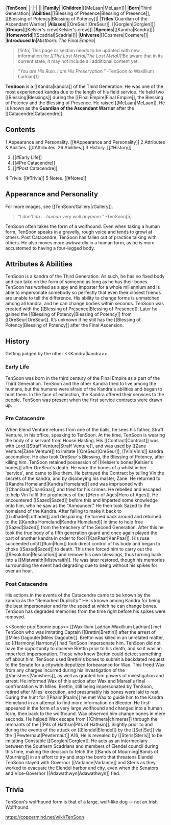 |**TenSoon**|
|-|-|
||
|**Family**|
|**Children**|[[MeLaan\|MeLaan]]|
|**Born**|Third Generation|
|**Abilities**|[[Blessing of Presence\|Blessing of Presence]], [[Blessing of Potency\|Blessing of Potency]]|
|**Titles**|Guardian of the Ascendant Warrior|
|**Aliases**|[[OreSeur\|OreSeur]], [[Gorglen\|Gorglen]]|
|**Groups**|[[Kelsier's crew\|Kelsier's crew]]|
|**Species**|[[Kandra\|Kandra]]|
|**Homeworld**|[[Scadrial\|Scadrial]]|
|**Universe**|[[Cosmere\|Cosmere]]|
|**Introduced In**|*Mistborn: The Final Empire*|

> [!info] This page or section needs to be updated with new information for *[[The Lost Metal\|The Lost Metal]]*!Be aware that in its current state, it may not include all additional content yet.

>“*You are His Ruin. I am His Preservation.*”
\-TenSoon to Waxillium Ladrian[1]


**TenSoon** is a [[Kandra\|kandra]] of the Third Generation. He was one of the most experienced kandra due to the length of his field service. He held two [[Blessing\|Blessings]] during the [[Final Empire\|Final Empire]], the Blessing of Potency and the Blessing of Presence. He raised [[MeLaan\|MeLaan]]. He is known as the **Guardian of the Ascendant Warrior** after the [[Catacendre\|Catacendre]].


## Contents

1 Appearance and Personality. [[#Appearance and Personality]] 
2 Attributes & Abilities. [[#Attributes .26 Abilities]] 
3 History. [[#History]] 

3. [[#Early Life]] 
3. [[#Pre Catacendre]] 
3. [[#Post Catacendre]] 


4 Trivia. [[#Trivia]] 
5 Notes. [[#Notes]] 


## Appearance and Personality
 
For more images, see [[TenSoon/Gallery\|/Gallery]].
>“*I don’t do … human very well anymore.*”
\-TenSoon[5]


TenSoon often takes the form of a wolfhound. Even when taking a human form, TenSoon speaks in a gravelly, rough voice and tends to growl at others. Post Catacendre, TenSoon has fallen out of practice talking with others. He also moves more awkwardly in a human form, as he is more accustomed to having a four-legged body.

## Attributes & Abilities
TenSoon is a kandra of the Third Generation. As such, he has no fixed body and can take on the form of someone as long as he has their bones. TenSoon has worked as a spy and imposter for a whole millennium and is able to impersonate somebody so perfectly that even their closest friends are unable to tell the difference. His ability to change forms is unmatched among all kandra, and he can change bodies within seconds. TenSoon was created with the [[Blessing of Presence\|Blessing of Presence]]. Later he gained the [[Blessing of Potency\|Blessing of Potency]] from [[OreSeur\|OreSeur]]. It’s unknown if he still has the [[Blessing of Potency\|Blessing of Potency]] after the Final Ascension.

## History
  Getting judged by the other <<Kandra\|kandra>>
### Early Life
TenSoon was born in the third century of the Final Empire as a part of the Third Generation. TenSoon and the other Kandra tried to live among the humans, but the humans were afraid of the Kandra's abilities and began to hunt them. In the face of extinction, the Kandra offered their services to the people. TenSoon was present when the first service contracts were drawn up.

### Pre Catacendre
When Elend Venture returns from one of the balls, he sees his father, Straff Venture, in his office, speaking to TenSoon. At the time, TenSoon is wearing the body of a servant from House Hasting.
His [[Contract\|Contract]] was with Lord [[Straff Venture\|Straff Venture]], and was used by [[Zane Venture\|Zane Venture]] to imitate [[OreSeur\|OreSeur]], [[Vin\|Vin's]] kandra accomplice. He also took OreSeur's Blessing, the Blessing of Potency, after killing him. TenSoon retained possession of [[Kelsier's bones\|Kelsier's bones]] after OreSeur's death. He wore the bones of a  whilst in her 'service', and came to like them. He betrayed the Contract by telling Vin the secrets of the kandra, and by disobeying his master, Zane. He returned to [[Kandra Homeland\|Kandra Homeland]] and was imprisoned with [[ChanGaar\|ChanGaar]] and tried for his crimes. He rebelled and escaped to help Vin fulfil the prophecies of the [[Hero of Ages\|Hero of Ages]].
He encountered [[Sazed\|Sazed]] before this and imparted some knowledge onto him, who he saw as the "Announcer." He then took Sazed to the homeland of the Kandra.
After failing to make it back to [[Luthadel\|Luthadel]] and despairing, he turned back around and returned to the [[Kandra Homeland\|Kandra Homeland]] in time to help free [[Sazed\|Sazed]] from the treachery of the Second Generation. After this he took the true body of a fifth generation guard and once again played the part of another kandra in order to fool [[KanPaar\|KanPaar]]. His ruse succeeded until [[Ruin\|Ruin]] took direct control of his body and began to choke [[Sazed\|Sazed]] to death. This then forced him to carry out the [[Resolution\|Resolution]] and remove his own blessings, thus turning back into a [[Mistwraith\|Mistwraith]]. He was later restored, though his memories surrounding the event had degrading due to being without his spikes for over an hour.

### Post Catacendre
His actions in the events of the Catacendre came to be known by the kandra as the "Remarked Duplicity." He is known among Kandra for being the best impersonator and for the speed at which he can change bones. TenSoon has degraded memories from the time right before his spikes were removed.

  <<Soonie pup\|Soonie pups>>
[[Waxillium Ladrian\|Waxillium Ladrian]] met TenSoon who was imitating Captain [[Brettin\|Brettin]] after the arrest of [[Miles Dagouter\|Miles Dagouter]]. Brettin was killed in an unrelated matter, so [[Harmony\|Harmony]] had TenSoon impersonate him. TenSoon did not have the opportunity to observe Brettin prior to his death, and so it was an imperfect impersonation. Those who knew Brettin could detect something off about him. TenSoon used Brettin's bones to submit a backdated request to the Senate for a citywide deputized forbearance for Wax. This freed Wax from any charges incurred during his investigation of the [[Vanishers\|Vanishers]], as well as granted him powers of investigation and arrest. He informed Wax of this action after Wax and Marasi's final confrontation with Miles. Brettin, still being impersonated by TenSoon, retired after Miles' execution, and presumably his bones were laid to rest.
During the hunt for [[Paalm\|Paalm]] he met Wax to guide him to the Kandra Homeland in an attempt to find more information on Bleeder. He first appeared in the form of a very large wolfhound and changed into a human form, then back to the wolfhound. Wax observed him change bones in mere seconds. He helped Wax escape from [[Chimera\|chimeras]] through the remnants of the [[Pits of Hathsin\|Pits of Hathsin]].
Slightly prior to and during the events of the attack on [[Elendel\|Elendel]] by the [[Set\|Set]] via the [[Pewternaut\|Pewternaut]] A16, He is revealed by [[Steris\|Steris]] to be imitating Constable [[Gorglen\|Gorglen]]. He acts as an intermediary between the Southern Scadrians and members of Elendel council during this time, making the decision to fetch the [[Bands of Mourning\|Bands of Mourning]] in an effort to try and stop the bomb that threatens Elendel. TenSoon stayed with Governor [[Varlance\|Varlance]] and Steris as they worked to evacuate the Elendel harbor and city, even when the Senators and Vice-Governor [[Adawathwyn\|Adawathwyn]] fled.

## Trivia
TenSoon's wolfhound form is that of a large, wolf-like dog -- not an Irish Wolfhound.


https://coppermind.net/wiki/TenSoon
